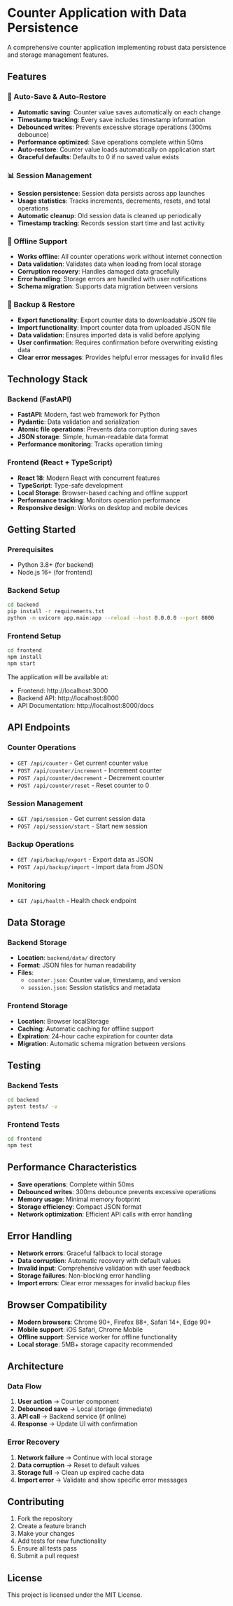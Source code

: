 # Counter Application with Data Persistence

A comprehensive counter application implementing robust data persistence and storage management features.

## Features

### 🔄 Auto-Save & Auto-Restore
- **Automatic saving**: Counter value saves automatically on each change
- **Timestamp tracking**: Every save includes timestamp information
- **Debounced writes**: Prevents excessive storage operations (300ms debounce)
- **Performance optimized**: Save operations complete within 50ms
- **Auto-restore**: Counter value loads automatically on application start
- **Graceful defaults**: Defaults to 0 if no saved value exists

### 📊 Session Management
- **Session persistence**: Session data persists across app launches
- **Usage statistics**: Tracks increments, decrements, resets, and total operations
- **Automatic cleanup**: Old session data is cleaned up periodically
- **Timestamp tracking**: Records session start time and last activity

### 🚫 Offline Support
- **Works offline**: All counter operations work without internet connection
- **Data validation**: Validates data when loading from local storage
- **Corruption recovery**: Handles damaged data gracefully
- **Error handling**: Storage errors are handled with user notifications
- **Schema migration**: Supports data migration between versions

### 💾 Backup & Restore
- **Export functionality**: Export counter data to downloadable JSON file
- **Import functionality**: Import counter data from uploaded JSON file
- **Data validation**: Ensures imported data is valid before applying
- **User confirmation**: Requires confirmation before overwriting existing data
- **Clear error messages**: Provides helpful error messages for invalid files

## Technology Stack

### Backend (FastAPI)
- **FastAPI**: Modern, fast web framework for Python
- **Pydantic**: Data validation and serialization
- **Atomic file operations**: Prevents data corruption during saves
- **JSON storage**: Simple, human-readable data format
- **Performance monitoring**: Tracks operation timing

### Frontend (React + TypeScript)
- **React 18**: Modern React with concurrent features
- **TypeScript**: Type-safe development
- **Local Storage**: Browser-based caching and offline support
- **Performance tracking**: Monitors operation performance
- **Responsive design**: Works on desktop and mobile devices

## Getting Started

### Prerequisites
- Python 3.8+ (for backend)
- Node.js 16+ (for frontend)

### Backend Setup
```bash
cd backend
pip install -r requirements.txt
python -m uvicorn app.main:app --reload --host 0.0.0.0 --port 8000
```

### Frontend Setup
```bash
cd frontend
npm install
npm start
```

The application will be available at:
- Frontend: http://localhost:3000
- Backend API: http://localhost:8000
- API Documentation: http://localhost:8000/docs

## API Endpoints

### Counter Operations
- `GET /api/counter` - Get current counter value
- `POST /api/counter/increment` - Increment counter
- `POST /api/counter/decrement` - Decrement counter
- `POST /api/counter/reset` - Reset counter to 0

### Session Management
- `GET /api/session` - Get current session data
- `POST /api/session/start` - Start new session

### Backup Operations
- `GET /api/backup/export` - Export data as JSON
- `POST /api/backup/import` - Import data from JSON

### Monitoring
- `GET /api/health` - Health check endpoint

## Data Storage

### Backend Storage
- **Location**: `backend/data/` directory
- **Format**: JSON files for human readability
- **Files**:
  - `counter.json`: Counter value, timestamp, and version
  - `session.json`: Session statistics and metadata

### Frontend Storage
- **Location**: Browser localStorage
- **Caching**: Automatic caching for offline support
- **Expiration**: 24-hour cache expiration for counter data
- **Migration**: Automatic schema migration between versions

## Testing

### Backend Tests
```bash
cd backend
pytest tests/ -v
```

### Frontend Tests
```bash
cd frontend
npm test
```

## Performance Characteristics

- **Save operations**: Complete within 50ms
- **Debounced writes**: 300ms debounce prevents excessive operations
- **Memory usage**: Minimal memory footprint
- **Storage efficiency**: Compact JSON format
- **Network optimization**: Efficient API calls with error handling

## Error Handling

- **Network errors**: Graceful fallback to local storage
- **Data corruption**: Automatic recovery with default values
- **Invalid input**: Comprehensive validation with user feedback
- **Storage failures**: Non-blocking error handling
- **Import errors**: Clear error messages for invalid backup files

## Browser Compatibility

- **Modern browsers**: Chrome 90+, Firefox 88+, Safari 14+, Edge 90+
- **Mobile support**: iOS Safari, Chrome Mobile
- **Offline support**: Service worker for offline functionality
- **Local storage**: 5MB+ storage capacity recommended

## Architecture

### Data Flow
1. **User action** → Counter component
2. **Debounced save** → Local storage (immediate)
3. **API call** → Backend service (if online)
4. **Response** → Update UI with confirmation

### Error Recovery
1. **Network failure** → Continue with local storage
2. **Data corruption** → Reset to default values
3. **Storage full** → Clean up expired cache data
4. **Import error** → Validate and show specific error messages

## Contributing

1. Fork the repository
2. Create a feature branch
3. Make your changes
4. Add tests for new functionality
5. Ensure all tests pass
6. Submit a pull request

## License

This project is licensed under the MIT License.
